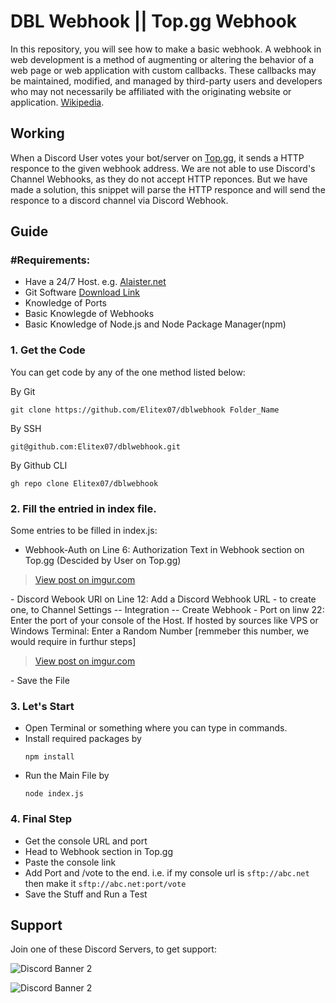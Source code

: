 # DBL Webhook || Top.gg Webhook
In this repository, you will see how to make a basic webhook. A webhook in web development is a method of augmenting or altering the behavior of a web page or web application with custom callbacks. These callbacks may be maintained, modified, and managed by third-party users and developers who may not necessarily be affiliated with the originating website or application. [Wikipedia](https://en.wikipedia.org/wiki/Webhook).

## Working
When a Discord User votes your bot/server on [Top.gg](https://top.gg), it sends a HTTP responce to the given webhook address. We are not able to use Discord's Channel Webhooks, as they do not accept HTTP reponces. But we have made a solution, this snippet will parse the HTTP responce and will send the responce to a discord channel via Discord Webhook.

## Guide
### #Requirements:
- Have a 24/7 Host. e.g. [Alaister.net](https://alaister.net/)
- Git Software [Download Link](https://git-scm.com/downloads)
- Knowledge of Ports
- Basic Knowlegde of Webhooks
- Basic Knowledge of Node.js and Node Package Manager(npm)

### 1. Get the Code
You can get code by any of the one method listed below:

By Git
```
git clone https://github.com/Elitex07/dblwebhook Folder_Name
```
By SSH
```
git@github.com:Elitex07/dblwebhook.git
```
By Github CLI
```
gh repo clone Elitex07/dblwebhook
```

### 2. Fill the entried in index file.
Some entries to be filled in index.js:
- Webhook-Auth on Line 6: Authorization Text in Webhook section on Top.gg (Descided by User on Top.gg)
<blockquote class="imgur-embed-pub" lang="en" data-id="flD6Duq"><a href="https://imgur.com/flD6Duq">View post on imgur.com</a></blockquote>
- Discord Webook URl on Line 12: Add a Discord Webhook URL - to create one, to Channel Settings -- Integration -- Create Webhook
- Port on linw 22: Enter the port of your console of the Host. If hosted by sources like VPS or Windows Terminal: Enter a Random Number [remmeber this number, we would require in furthur steps]
<blockquote class="imgur-embed-pub" lang="en" data-id="gy8NgW6"><a href="https://imgur.com/gy8NgW6">View post on imgur.com</a></blockquote>
- Save the File

### 3. Let's Start
- Open Terminal or something where you can type in commands.
- Install required packages by
  ```
  npm install
  ```
- Run the Main File by
  ```
  node index.js
  ```
### 4. Final Step
- Get the console URL and port
- Head to Webhook section in Top.gg
- Paste the console link
- Add Port and /vote to the end. i.e. if my console url is `sftp://abc.net` then make it `sftp://abc.net:port/vote`
- Save the Stuff and Run a Test

## Support
Join one of these Discord Servers, to get support:

![Discord Banner 2](https://discordapp.com/api/guilds/890225986375929866/widget.png?style=banner2)

![Discord Banner 2](https://discordapp.com/api/guilds/789443193989103648/widget.png?style=banner2)
